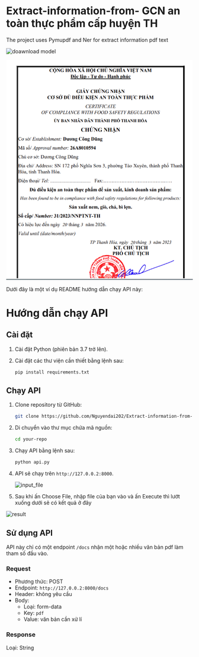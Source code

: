 # Extract-information-from- GCN an toàn thực phẩm cấp huyện TH
The project uses Pymupdf and Ner for extract information pdf text

![doawnload model](https://drive.google.com/drive/folders/1GGYe4PKJeFQjOoZvAN3GHGaRtLFbW_Ij)

![input](Screenshot_input.png)


Dưới đây là một ví dụ README hướng dẫn chạy API này:

# Hướng dẫn chạy API

## Cài đặt

1. Cài đặt Python (phiên bản 3.7 trở lên).

2. Cài đặt các thư viện cần thiết bằng lệnh sau:

   ```bash
   pip install requirements.txt
   ```

## Chạy API

1. Clone repository từ GitHub:

   ```bash
   git clone https://github.com/Nguyendai202/Extract-information-from-pdf-text_04.git
   ```

2. Di chuyển vào thư mục chứa mã nguồn:

   ```bash
   cd your-repo
   ```

3. Chạy API bằng lệnh sau:

   ```bash
   python api.py
   ```

4. API sẽ chạy trên `http://127.0.0.2:8000`.

   
   ![input_file](input_file.png)

5. Sau khi ấn Choose File, nhập file của bạn vào và ấn Execute thì lướt xuống dưới sẽ có kết quả ở đây
   
![result](result.png)

## Sử dụng API

API này chỉ có một endpoint `/docs` nhận một hoặc nhiều văn bản pdf làm tham số đầu vào.



### Request

- Phương thức: POST
- Endpoint: `http://127.0.0.2:8000/docs`
- Header: không yêu cầu
- Body:
  - Loại: form-data
  - Key: `pdf`
  - Value: văn bản cần xử lí

### Response

Loại: String



